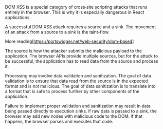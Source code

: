 
DOM XSS is a special category of cross‑site scripting attacks that runs entirely in the browser. This is why it is especially dangerous in React applications.

A successful DOM XSS attack requires a source and a sink. The movement of an attack from a source to a sink is the taint-flow.

More reading[https://portswigger.net/web-security/dom-based]

The source is how the attacker submits the malicious payload to the application. The browser APIs provide multiple sources, but for the attack to be successful, the application has to read data from the source and process it. 

Processing may involve data validation and sanitization. The goal of data validation is to ensure that data read from the source is in the expected format and is not malicious. The goal of data sanitization is to translate into a format that is safe to process further by other components of the application. 

Failure to implement proper validation and sanitization may result in data being passed directly to execution sinks. If raw data is passed to a sink, the browser may add new nodes with malicious code to the DOM. If that happens, the browser parses and executes that code. 